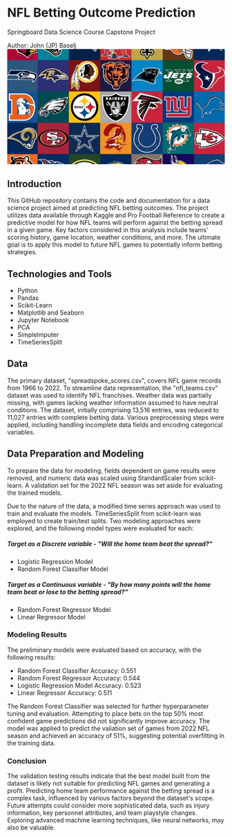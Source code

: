 # NFL Betting Outcome Prediction
Springboard Data Science Course Capstone Project

Author: John (JP) Baselj
![NFL Team Logos](https://github.com/jpbaselj/Predict-NFL-Scores/blob/main/documentation/nfl-logos.jpeg)

## Introduction
This GitHub repository contains the code and documentation for a data science project aimed at predicting NFL betting outcomes. The project utilizes data available through Kaggle and Pro Football Reference to create a predictive model for how NFL teams will perform against the betting spread in a given game. Key factors considered in this analysis include teams' scoring history, game location, weather conditions, and more. The ultimate goal is to apply this model to future NFL games to potentially inform betting strategies.

## Technologies and Tools
- Python
- Pandas
- Scikit-Learn
- Matplotlib and Seaborn
- Jupyter Notebook
- PCA
- SimpleImputer
- TimeSeriesSplit
  
## Data
The primary dataset, "spreadspoke_scores.csv", covers NFL game records from 1966 to 2022. To streamline data representation, the "nfl_teams.csv" dataset was used to identify NFL franchises. Weather data was partially missing, with games lacking weather information assumed to have neutral conditions. The dataset, initially comprising 13,516 entries, was reduced to 11,027 entries with complete betting data. Various preprocessing steps were applied, including handling incomplete data fields and encoding categorical variables. 

## Data Preparation and Modeling
To prepare the data for modeling, fields dependent on game results were removed, and numeric data was scaled using StandardScaler from scikit-learn. A validation set for the 2022 NFL season was set aside for evaluating the trained models.

Due to the nature of the data, a modified time series approach was used to train and evaluate the models. TimeSeriesSplit from scikit-learn was employed to create train/test splits. Two modeling approaches were explored, and the following model types were evaluated for each:

##### Target as a Discrete variable - "Will the home team beat the spread?"
- Logistic Regression Model
- Random Forest Classifier Model
##### Target as a Continuous variable - "By how many points will the home team beat or lose to the betting spread?"
- Random Forest Regressor Model
- Linear Regressor Model

### Modeling Results
The preliminary models were evaluated based on accuracy, with the following results:

* Random Forest Classifier Accuracy: 0.551
* Random Forest Regressor Accuracy: 0.544
* Logistic Regression Model Accuracy: 0.523
* Linear Regressor Accuracy: 0.511
  
The Random Forest Classifier was selected for further hyperparameter tuning and evaluation. Attempting to place bets on the top 50% most confident game predictions did not significantly improve accuracy. The model was applied to predict the valiation set of games from 2022 NFL season and achieved an accuracy of 51%, suggesting potential overfitting in the training data.

### Conclusion
The validation testing results indicate that the best model built from the dataset is likely not suitable for predicting NFL games and generating a profit. Predicting home team performance against the betting spread is a complex task, influenced by various factors beyond the dataset's scope. Future attempts could consider more sophisticated data, such as injury information, key personnel attributes, and team playstyle changes. Exploring advanced machine learning techniques, like neural networks, may also be valuable.
